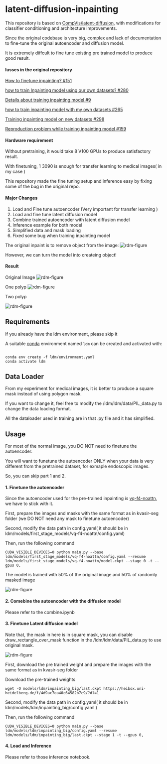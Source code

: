 # latent-diffusion-inpainting

This repository is based on [CompVis/latent-diffusion](https://github.com/CompVis/latent-diffusion), with modifications for classifier conditioning and architecture improvements.

Since the original codebase is very big, complex and lack of documentation to fine-tune the original autoencoder and diffusion model.

It is extremely diffcult to fine tune existing pre trained model to produce good result.


#### Iusses in the original repository

[How to finetune inpainting? #151](https://github.com/CompVis/latent-diffusion/issues/151)

[how to train Inpainting model using our own datasets? #280](https://github.com/CompVis/latent-diffusion/issues/280)

[Details about training inpainting model #9](https://github.com/CompVis/latent-diffusion/issues/9)

[how to train inpainting model with my own datasets #265](https://github.com/CompVis/latent-diffusion/issues/265)

[Training inpainting model on new datasets #298](https://github.com/CompVis/latent-diffusion/issues/298)

[Reproduction problem while training inpainting model #159](https://github.com/CompVis/latent-diffusion/issues/159)


#### Hardware requirement
Without pretraining, it would take 8 V100 GPUs to produce satisfactory result. 

With finetuning, 1 3090 is enough for transfer learning to medical images( in my case )

This repository made the fine tuning setup and inference easy by fixing some of the bug in the original repo.

#### Major Changes

1. Load and Fine tune autoencoder (Very important for transfer learning )
2. Load and fine tune latent diffusion model
3. Combine trained autoencoder with latent diffusion model
4. Inference example for both model
5. Simplified data and mask loading 
6. Fixed some bug when training inpainting model

The original inpaint is to remove object from the image:
![rdm-figure](assets/inpainting.png)

However, we can turn the model into createing object!

#### Result
Original Image
![rdm-figure](assets/original_image.png)

One polyp
![rdm-figure](assets/1.gif)


Two polyp

![rdm-figure](assets/2.gif)

## Requirements
If you already have the ldm environment, please skip it

A suitable [conda](https://conda.io/) environment named `ldm` can be created
and activated with:

```

conda env create -f ldm/environment.yaml
conda activate ldm
```
## Data Loader
From my experiment for medical images, it is better to produce a square mask instead of using polygon mask. 

If you want to change it, feel free to modify the /ldm/ldm/data/PIL_data.py to change the data loading format. 

All the dataloader used in training are in that .py file and it has simplified.

## Usage
For most of the normal image, you DO NOT need to finetune the autoencoder.

You will want to funetune the autoencoder ONLY when your data is very different from the pretrained dataset, for exmaple endoscopic images. 

So, you can skip part 1 and 2.

#### 1. Finetune the autoencoder
Since the autoencoder used for the pre-trained inpainting is [vq-f4-noattn](https://heibox.uni-heidelberg.de/f/9c6681f64bb94338a069/?dl=1), we have to stick with it.

First, prepare the images and masks with the same format as in kvasir-seg folder  (we DO NOT need any mask to finetune autoencoder)

Second, modify the data path in config.yaml( it should be in ldm/models/first_stage_models/vq-f4-noattn/config.yaml)

Then, run the following command
```
CUDA_VISIBLE_DEVICES=0 python main.py --base ldm/models/first_stage_models/vq-f4-noattn/config.yaml --resume ldm/models/first_stage_models/vq-f4-noattn/model.ckpt --stage 0 -t --gpus 0,

```
The model is trained with 50% of the original image and 50% of randomly masked image

![rdm-figure](assets/original_and_mask.png)


#### 2. Comebine the autoencoder with the diffusion model
Please refer to the combine.ipynb
#### 3. Finetune Latent diffusion model

Note that, the mask in here is in square mask, you can disable draw_rectangle_over_mask function in the /ldm/ldm/data/PIL_data.py to use original mask.

![rdm-figure](assets/abc.png)



First, download the pre trained weight and prepare the images with the same format as in kvasir-seg folder

Download the pre-trained weights
```
wget -O models/ldm/inpainting_big/last.ckpt https://heibox.uni-heidelberg.de/f/4d9ac7ea40c64582b7c9/?dl=1
```

Second, modify the data path in config.yaml( it should be in ldm/models/ldm/inpainting_big/config.yaml )

Then, run the following command
```
CUDA_VISIBLE_DEVICES=0 python main.py --base ldm/models/ldm/inpainting_big/config.yaml --resume ldm/models/ldm/inpainting_big/last.ckpt --stage 1 -t --gpus 0,

```

#### 4. Load and Inference
Please refer to those inference notebook.
